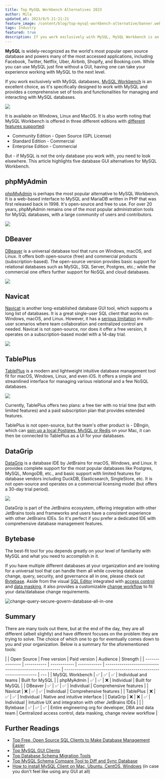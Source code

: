 ```yaml
---
title: Top MySQL Workbench Alternatives 2023
author: Mila
updated_at: 2023/9/5 21:21:21
feature_image: /content/blog/top-mysql-workbench-alternative/banner.webp
tags: Industry
featured: true
description: If you work exclusively with MySQL, MySQL Workbench is an excellent choice for a database GUI, but if you work with multiple databases, you need to look elsewhere. This article highlights five database GUI alternatives for MySQL Workbench.
---
```


**MySQL** is widely-recognized as the world's most popular open source database and powers many of the most accessed applications, including Facebook, Twitter, Netflix, Uber, Airbnb, Shopify, and Booking.com. While you can use MySQL just fine without a GUI, having one can take your experience working with MySQL to the next level.

If you work exclusively with MySQL databases, [MySQL Workbench](https://www.mysql.com/products/workbench/) is an excellent choice, as it's specifically designed to work with MySQL and provides a comprehensive set of tools and functionalities for managing and interacting with MySQL databases.

![](/content/blog/top-mysql-workbench-alternative/mysql-workbench.webp)

It is available on Windows, Linux and MacOS. It is also worth noting that MySQL Workbench is offered in three different editions with [different features supported](https://www.mysql.com/products/workbench/features.html):

- Community Edition - Open Source (GPL License)
- Standard Edition - Commercial
- Enterprise Edition - Commercial

But - if MySQL is not the only database you work with, you need to look elsewhere. This article highlights five database GUI alternatives for MySQL Workbench.

## phpMyAdmin

[phpMyAdmin](https://www.phpmyadmin.net/) is perhaps the most popular alternative to MySQL Workbench. It is a web-based interface to MySQL and MariaDB written in PHP that was first released back in 1998. It's open-source and free to use. For over 20 years, phpMyAdmin remains one of the most popular administration tools for MySQL databases, with a large community of users and contributors.

![](/content/blog/top-mysql-workbench-alternative/phpmyadmin.webp)

## DBeaver

[DBeaver](https://dbeaver.com/) is a universal database tool that runs on Windows, macOS, and Linux. It offers both open-source (free) and commercial products (subscription-based). The open-source version provides basic support for relational databases such as MySQL, SQL Server, Postgres, etc.; while the commercial one offers further support for NoSQL and cloud databases.

![](/content/blog/top-mysql-workbench-alternative/dbeaver.webp)

## Navicat

[Navicat](https://navicat.com/) is another long-established database GUI tool, which supports a long list of databases. It is a great single-user SQL client that works on Windows, macOS, and Linux. However, it has a [serious limitation](/blog/stop-using-navicat/) in multi-user scenarios where team collaboration and centralized control are needed. Navicat is not open-source, nor does it offer a free version, it operates on a subscription-based model with a 14-day trial.

![](/content/blog/top-mysql-workbench-alternative/navicat.webp)

## TablePlus

[TablePlus](https://tableplus.com/) is a modern and lightweight intuitive database management tool fit for macOS, Windows, Linux, and even iOS. It offers a simple and streamlined interface for managing various relational and a few NoSQL databases.

![](/content/blog/top-mysql-workbench-alternative/tableplus.webp)

Currently, TablePlus offers two plans: a free tier with no trial time (but with limited features) and a paid subscription plan that provides extended features.

TablePlus is not open-source, but the team's other product is - DBngin, which can [spin up a local Postgres, MySQL or Redis](/blog/free-tools-to-start-local-database-on-mac/) on your Mac, it can then be connected to TablePlus as a UI for your databases.

## DataGrip

[DataGrip](https://www.jetbrains.com/datagrip/) is a database IDE by JetBrains for macOS, Windows, and Linux. It provides complete support for the most popular databases like Postgres, MySQL, MongoDB, etc., and basic support with limited features for database vendors including DuckDB, Elasticsearch, SingleStore, etc. It is not open-source and operates on a commercial licensing model (but offers a 30-day trial period).

![](/content/blog/top-mysql-workbench-alternative/datagrip.webp)

DataGrip is part of the JetBrains ecosystem, offering integration with other JetBrains tools and frameworks and users have a consistent experience with other JetBrains IDEs. So it's perfect if you prefer a dedicated IDE with comprehensive database management features.

## Bytebase

The best-fit tool for you depends greatly on your level of familiarity with MySQL and what you need to accomplish in it.

If you have multiple different databases at your organization and are looking for a universal tool that can handle them all while covering database change, query, security, and governance all in one, please check out [Bytebase](/). Aside from the visual [SQL Editor](/docs/sql-editor/overview/) integrated with [access control](/docs/security/database-permission/overview/) and [data masking](/docs/security/data-masking/overview/), it also provides a customizable [change workflow](/docs/concepts/database-change-workflow/) to fit your data/database change requirements.

![change-query-secure-govern-database-all-in-one](/images/db-scheme-lg.png)

## Summary

There are many tools out there, but at the end of the day, they are all different (albeit slightly) and have different focuses on the problem they are trying to solve. The choice of which one to go for eventually comes down to you and your organization. Below is a summary for the aforementioned tools:

|                 | Open Source | Free version | Paid version | Audience                                                | Strength                                                         |
| --------------- | ----------- | ------------ | ------------ | ------------------------------------------------------- | ---------------------------------------------------------------- | --- |
| MySQL Workbench | ✅          | ✅           | ✅           | Individual and teams                                    | Built for MySQL                                                  |
| phpMyAdmin      | ✅          | ✅           | ❌           | Individual                                              | Built for MySQL                                                  |
| DBeaver         | ✅          | ✅           | ✅           | Individual                                              | Comprehensive features                                           |
| Navicat         | ❌          | ✅           | ✅           | Individual                                              | Comprehensive features                                           |
| TablePlus       | ❌          | ✅           | ✅           | Individual                                              | Native and intuitive interface                                   |
| DataGrip        | ❌          | ❌           | ✅           | Individual                                              | Intuitive UX and integraiton with other JetBrains IDEs           |     |
| Bytebase        | ✅          | ✅           | ✅           | Entire engineering org for developer, DBA and data team | Centralized access control, data masking, change review workflow |

## Further Readings

- [Top Free, Open Source SQL Clients to Make Database Management Easier](/blog/top-open-source-sql-clients/)
- [Top MySQL GUI Clients](/blog/top-mysql-gui-client/#the-old-school-phpmyadmin)
- [Top Database Schema Migration Tools](/blog/top-database-schema-change-tool-evolution/)
- [Top MySQL Schema Compare Tool to Diff and Sync Database](/blog/top-mysql-schema-compare-tools/)
- [How to install MySQL Client on Mac, Ubuntu, CentOS, Windows](/reference/mysql/how-to/how-to-install-mysql-client-on-mac-ubuntu-centos-windows/) (in case you don't feel like using any GUI at all)

